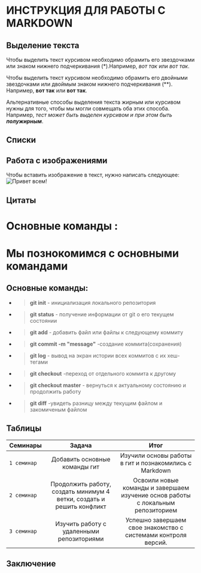 #   ИНСТРУКЦИЯ ДЛЯ РАБОТЫ С MARKDOWN


## Выделение текста

Чтобы выделить текст курсивом необходимо обрамить его  звездочками или  знаком нижнего подчеркивания (*).Например, *вот так* или _вот так_.

Чтобы выделить текст курсивом необходимо обрамить его двойными звездочками или двоймым знаком нижнего подчеркивания (**). Например, **вот так** или __вот так__.

Альтернативные способы выделения текста жирным или курсивом нужны для того, чтобы мы могли совмещать оба этих способа. Например, _тест может быть выделен курсивом и при этом быть **полужирным**_.

## Списки 

## Работа с изображениями

Чтобы вставить изображение в текст, нужно написать следующее:
![Привет всем!](M_3IiD0kTfw.jpg)

## Цитаты
# Основные команды :
Мы познокомимся с основными командами
=====================
Основные команды:
------------------
 * >**git init** - инициализация локального репозитория 

* >**git status** - получение информации от git о его текущем состоянии

* >**git add** - добавить файл или файлы к следующему коммиту 

* >**git commit -m "message"** -создание коммита(сохранения)

* >**git log** - вывод на экран истории всех коммитов с их хеш-тегами

* >**git checkout** -переход от отдельного коммита к другому

* >**git checkout master** - вернуться к актуальному состоянию и продолжить работу

* >**git diff** -увидеть разницу между текущим файлом и закомиченым файлом

## Таблицы
Семинары | Задача | Итог 
| ------ |:------:| :-----:|
| `1 семинар`| Добавить основные команды гит | Изучили основы работы в гит и познакомились с Markdown |
| `2 семинар`| Продолжить работу, создать минимум 4 ветки, создать и решить конфликт| Освоили новые команды и завершаем изучение основ работы с локальным репозиторием |
|`3 семинар`| Изучить работу с удаленными репозиториями | Успешно завершаем свое знакомство с системами контроля версий. |

## Заключение
